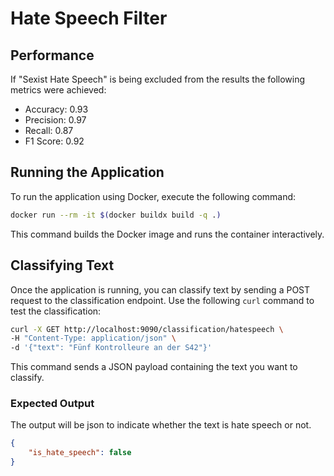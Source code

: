 # Hate Speech Filter

## Performance

If "Sexist Hate Speech" is being excluded from the results the following metrics were achieved:

-   Accuracy: 0.93
-   Precision: 0.97
-   Recall: 0.87
-   F1 Score: 0.92

## Running the Application

To run the application using Docker, execute the following command:

```bash
docker run --rm -it $(docker buildx build -q .)
```

This command builds the Docker image and runs the container interactively.

## Classifying Text

Once the application is running, you can classify text by sending a POST request to the classification endpoint. Use the following `curl` command to test the classification:

```bash
curl -X GET http://localhost:9090/classification/hatespeech \
-H "Content-Type: application/json" \
-d '{"text": "Fünf Kontrolleure an der S42"}'
```

This command sends a JSON payload containing the text you want to classify.

### Expected Output

The output will be json to indicate whether the text is hate speech or not.

```json
{
    "is_hate_speech": false
}
```
